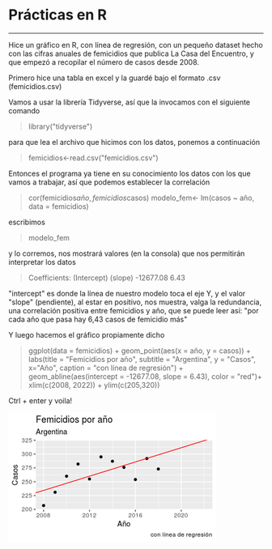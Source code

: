 # Prácticas en R
---
Hice un gráfico en R, con línea de regresión, con un pequeño dataset hecho con las cifras anuales de femicidios que publica La Casa del Encuentro, y que empezó a recopilar el número de casos desde 2008.

Primero hice una tabla en excel y la guardé bajo el formato .csv (femicidios.csv)

Vamos a usar la librería Tidyverse, así que la invocamos con el siguiente comando

> library("tidyverse")
 
para que lea el archivo que hicimos con los datos, ponemos a continuación

> femicidios<-read.csv("femicidios.csv")


Entonces el programa ya tiene en su conocimiento los datos con los que vamos a trabajar, así que podemos establecer la correlación
 

> cor(femicidios$año, femicidios$casos)
> modelo_fem<- lm(casos ~ año, data = femicidios)


escribimos 

>modelo_fem 

y lo corremos, nos mostrará valores (en la consola) que nos permitirán interpretar los datos
>Coefficients:
>(Intercept)          (slope) 
>-12677.08         6.43  

"intercept" es donde la línea de nuestro modelo toca el eje Y, y el valor "slope" (pendiente), al estar en positivo, nos muestra, valga la redundancia, una correlación positiva entre femicidios y año, que se puede leer así: "por cada año que pasa hay 6,43 casos de femicidio más"

Y luego hacemos el gráfico propiamente dicho

> ggplot(data = femicidios) +
  geom_point(aes(x = año, y = casos)) +
  labs(title = "Femicidios por año",
       subtitle = "Argentina",
       y = "Casos", x="Año",
       caption = "con línea de regresión") +
  geom_abline(aes(intercept = -12677.08, slope = 6.43), color = "red")+
  xlim(c(2008, 2022)) +
  ylim(c(205,320))

Ctrl + enter y voila!

![plot](/practica-plot-femicidios/Rplot01.png)
